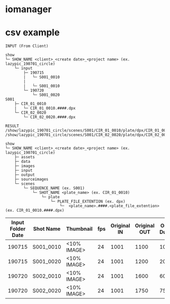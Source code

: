 # iomanager

# csv example

```
INPUT (From Client)

show
└─ SHOW_NAME <client>_<create date>_<project name> (ex. lazypic_190701_circle)
    └─ input
        ├─ 190715
        |   └─ S001_0010
        |
        |   └─ S001_0010
        └─ 190720
            └─ S001_0020
S001
    ├─ CIR_01_0010
    |   └─ CIR_01_0010.####.dpx
    └─ CIR_02_0020
        └─ CIR_02_0020.####.dpx
```

```
RESULT
/show/lazypic_190701_circle/scenes/S001/CIR_01_0010/plate/dpx/CIR_01_0010.####.dpx
/show/lazypic_190701_circle/scenes/S001/CIR_02_0020/plate/dpx/CIR_02_0020.####.dpx

show
└─ SHOW_NAME <client>_<create date>_<project name> (ex. lazypic_190701_circle)
    ├─ assets
    ├─ data
    ├─ images
    ├─ input
    ├─ output
    ├─ sourceimages
    └─ scenes
        └─ SEQUENCE_NAME (ex. S001)
            └─ SHOT_NAME <plate_name> (ex. CIR_01_0010)
                └─ plate
                    └─ PLATE_FILE_EXTENTION (ex. dpx)
                        └─  <plate_name>.####.<plate_file_extention> (ex. CIR_01_0010.####.dpx)
```


| Input Folder Date | Shot Name |  Thumbnail  |fps| Original IN | Original OUT | Original Duration |
|-------------------|-----------|-------------|---|-------------|--------------|-------------------|
| 190715            | S001_0010 | <10% IMAGE> |24 | 1001        | 1100         | 100               |
| 190715            | S001_0020 | <10% IMAGE> |24 | 1001        | 1200         | 200               |
| 190720            | S002_0010 | <10% IMAGE> |24 | 1001        | 1600         | 600               |
| 190720            | S002_0020 | <10% IMAGE> |24 | 1001        | 1750         | 750               |
